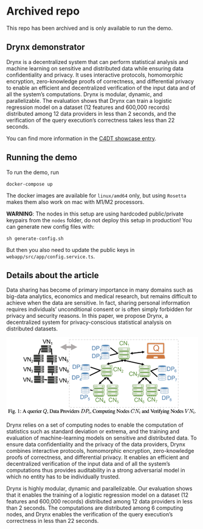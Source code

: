 # Archived repo

This repo has been archived and is only available to run the demo.

## Drynx demonstrator

Drynx is a decentralized system that can perform statistical analysis and machine learning on 
sensitive and distributed data while ensuring data confidentiality and privacy. It uses interactive protocols, 
homomorphic encryption, zero-knowledge proofs of correctness, and differential privacy to enable an efficient and 
decentralized verification of the input data and of all the system’s computations. Drynx is modular, dynamic, and 
parallelizable. The evaluation shows that Drynx can train a logistic regression model on a dataset (12 features and 
600,000 records) distributed among 12 data providers in less than 2 seconds, and the verification of the query 
execution’s correctness takes less than 22 seconds.

You can find more information in the [C4DT showcase entry](https://factory.c4dt.org/showcase/drynx).

## Running the demo

To run the demo, run

```
docker-compose up
```

The docker images are available for `linux/amd64` only, but using `Rosetta` makes them also work on mac with M1/M2
processors.

**WARNING**: The nodes in this setup are using hardcoded public/private keypairs from the `nodes` folder, do not deploy this setup in production! You can generate new config files with:

```
sh generate-config.sh
```

But then you also need to update the public keys in `webapp/src/app/config.service.ts`.

## Details about the article

Data sharing has become of primary importance in many domains such as big-data analytics, economics and medical 
research, but remains difficult to achieve when the data are sensitive. In fact, sharing personal information requires
individuals’ unconditional consent or is often simply forbidden for privacy and security reasons. In this paper, we 
propose Drynx, a decentralized system for privacy-conscious statistical analysis on distributed datasets.

![Drynx Architecture](presentation-overview.png)

Drynx relies on a set of computing nodes to enable the computation of statistics such as standard deviation or extrema, 
and the training and evaluation of machine-learning models on sensitive and distributed data. To ensure data 
confidentiality and the privacy of the data providers, Drynx combines interactive protocols, homomorphic encryption, 
zero-knowledge proofs of correctness, and differential privacy. It enables an efficient and decentralized verification 
of the input data and of all the system’s computations thus provides auditability in a strong adversarial model in which 
no entity has to be individually trusted.

Drynx is highly modular, dynamic and parallelizable. Our evaluation shows that it enables the training of a logistic 
regression model on a dataset (12 features and 600,000 records) distributed among 12 data providers in less than 2 
seconds. The computations are distributed among 6 computing nodes, and Drynx enables the verification of the query 
execution’s correctness in less than 22 seconds.

